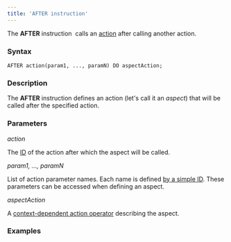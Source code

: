 ```yaml
---
title: 'AFTER instruction'
---
```


The **AFTER** instruction  calls an [action](Actions.md) after calling another action. 

### Syntax

    AFTER action(param1, ..., paramN) DO aspectAction;

### Description

The **AFTER** instruction defines an action (let's call it an *aspect*) that will be called after the specified action.

### Parameters

*action*

The [ID](IDs.md#propertyid-broken) of the action after which the aspect will be called.

*param1, ..., paramN*

List of action parameter names. Each name is defined [by a simple ID](IDs.md#id-broken). These parameters can be accessed when defining an aspect.

*aspectAction*

A [context-dependent action operator](Action_operator.md#context-dependent-operators) describing the aspect.

### Examples



  
